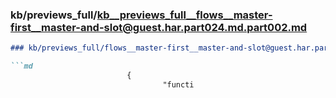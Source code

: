 ### kb/previews_full/kb__previews_full__flows__master-first__master-and-slot@guest.har.part024.md.part002.md

```md
### kb/previews_full/flows__master-first__master-and-slot@guest.har.part024.md (part 002)

```md
                          {
                                  "functi
```

```

```
